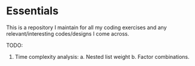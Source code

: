 # Essentials
This is a repository I maintain for all my coding exercises and any relevant/interesting codes/designs I come across.

TODO:
1. Time complexity analysis:
a. Nested list weight
b. Factor combinations.
